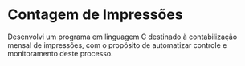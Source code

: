 # Contagem de Impressões
Desenvolvi um programa em linguagem C destinado à contabilização mensal de impressões, com o propósito de automatizar controle e monitoramento deste processo.
